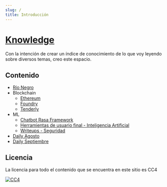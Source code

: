 ```yaml
---
slug: /
title: Introducción
---
```


# [Knowledge](https://wiki.julianmurphy.ar)

Con la intención de crear un índice de conocimiento de lo que voy leyendo sobre diversos temas, creo este espacio.

## Contenido
- [Río Negro](./rio-negro/rio-negro.md)
- Blockchain
	- [Ethereum](blockchain/ethereum/ethereum.md)
	- [Foundry](blockchain/tools/foundry/foundry.md)
	- [Tenderly](blockchain/tools/tenderly/tenderly.md)
- ML
	- [Chatbot Rasa Framework](artificial-intelligence/rasa/rasa.md)
	- [Herramientas de usuario final - Inteligencia Artificial](artificial-intelligence/tools)
	- [Writeups - Seguridad](security/writeups)
- [Daily Agosto](./daily/2023/2023-Aug.md)
- [Daily Septiembre](./daily/2023/2023-Sep.md)

## Licencia
La licencia para todo el contenido que se encuentra en este sitio es CC4

[![CC4](https://img.shields.io/badge/license-CC4-0a0a0a.svg?style=flat&colorA=0a0a0a)](https://creativecommons.org/licenses/by/4.0/)
